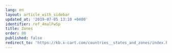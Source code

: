 ```yaml
---
lang: en
layout: article_with_sidebar
updated_at: '2019-07-05 13:10 +0400'
identifier: ref_4malFwSp
title: Zones
order: 80
published: false
redirect_to: 'https://kb.x-cart.com/countries__states_and_zones/index.html'
---
```

